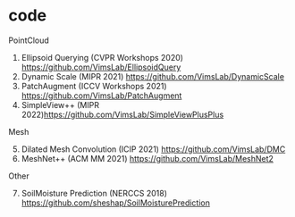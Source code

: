 # code

PointCloud

1. Ellipsoid Querying (CVPR Workshops 2020) https://github.com/VimsLab/EllipsoidQuery
2. Dynamic Scale (MIPR 2021) https://github.com/VimsLab/DynamicScale
3. PatchAugment (ICCV Workshops 2021) https://github.com/VimsLab/PatchAugment
4. SimpleView++ (MIPR 2022)https://github.com/VimsLab/SimpleViewPlusPlus

Mesh

5. Dilated Mesh Convolution (ICIP 2021) https://github.com/VimsLab/DMC
6. MeshNet++ (ACM MM 2021) https://github.com/VimsLab/MeshNet2

Other 

7. SoilMoisture Prediction (NERCCS 2018) https://github.com/sheshap/SoilMoisturePrediction

